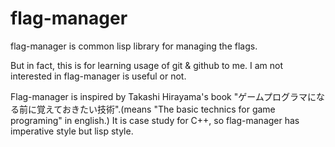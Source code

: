 flag-manager
============

flag-manager is common lisp library for managing the flags.

But in fact, this is for learning usage of git & github to me.
I am not interested in flag-manager is useful or not.

Flag-manager is inspired by Takashi Hirayama's book "ゲームプログラマになる前に覚えておきたい技術".(means "The basic technics for game programing" in english.)
It is case study for C++, so flag-manager has imperative style but lisp style.
